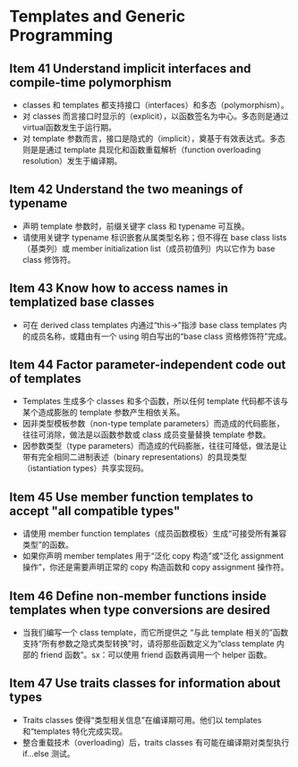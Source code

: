 # Templates and Generic Programming

## Item 41 Understand implicit interfaces and compile-time  polymorphism

- classes 和 templates 都支持接口（interfaces）和多态（polymorphism）。
- 对 classes 而言接口时显示的（explicit），以函数签名为中心。多态则是通过virtual函数发生于运行期。
- 对 template 参数而言，接口是隐式的（implicit），奠基于有效表达式。多态则是是通过 template 具现化和函数重载解析（function overloading resolution）发生于编译期。

## Item 42 Understand the two meanings of typename

- 声明 template 参数时，前缀关键字 class 和 typename 可互换。
- 请使用关键字 typename 标识嵌套从属类型名称；但不得在 base class lists（基类列）或 member initialization list（成员初值列）内以它作为 base class 修饰符。

## Item 43 Know how to access names in templatized base classes

- 可在 derived class templates 内通过“this->”指涉 base class templates 内的成员名称，或籍由有一个 using 明白写出的“base class 资格修饰符”完成。

## Item 44 Factor parameter-independent code out of templates

- Templates 生成多个 classes 和多个函数，所以任何 template 代码都不该与某个造成膨胀的 template 参数产生相依关系。
- 因非类型模板参数（non-type template parameters）而造成的代码膨胀，往往可消除，做法是以函数参数或 class 成员变量替换 template 参数。
- 因参数类型（type parameters）而造成的代码膨胀，往往可降低，做法是让带有完全相同二进制表述（binary representations）的具现类型（istantiation types）共享实现码。

## Item 45 Use member function templates to accept "all compatible types"

- 请使用 member function templates（成员函数模板）生成“可接受所有兼容类型”的函数。
- 如果你声明 member templates 用于“泛化 copy 构造”或“泛化 assignment 操作”，你还是需要声明正常的 copy 构造函数和 copy assignment 操作符。

## Item 46 Define non-member functions inside templates when type conversions are desired

- 当我们编写一个 class template，而它所提供之 “与此 template 相关的”函数支持“所有参数之隐式类型转换”时，请将那些函数定义为“class template 内部的 friend 函数”。sx：可以使用 friend 函数再调用一个 helper 函数。

## Item 47 Use traits classes for information about types

- Traits classes 使得“类型相关信息”在编译期可用。他们以 templates 和“templates 特化完成实现。
- 整合重载技术（overloading）后，traits classes 有可能在编译期对类型执行 if…else 测试。